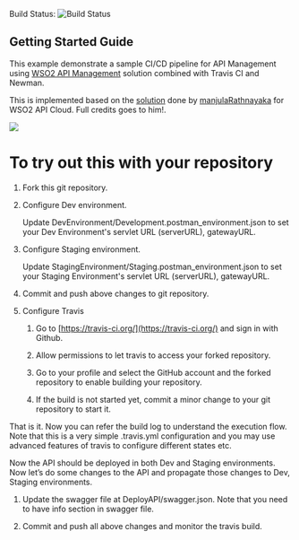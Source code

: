 
Build Status: ![Build Status](https://travis-ci.org/Susankha/APIMCICDExample.svg?branch=master)

## Getting Started Guide

This example demonstrate a sample CI/CD pipeline for API Management using [WSO2 API Management](https://wso2.com/api-management/) solution combined with Travis CI and Newman.

This is implemented based on the [solution](https://github.com/manjulaRathnayaka/API-Management-CI-CD-Example) done by [manjulaRathnayaka](https://github.com/manjulaRathnayaka) for WSO2 API Cloud. Full credits goes to him!.

![](https://github.com/malinthaprasan/APIMCICDExample/raw/master/Architecture.jpg)

  
# To try out this with your repository

1.  Fork this git repository.
    
2.  Configure Dev environment.

	Update DevEnvironment/Development.postman_environment.json to set your Dev Environment's servlet URL (serverURL), gatewayURL.
  
3.  Configure Staging environment.

	Update StagingEnvironment/Staging.postman_environment.json to set your Staging Environment's servlet URL (serverURL), gatewayURL.
  

4. Commit and push above changes to git repository.
    
5.  Configure Travis	
    1. Go to [https://travis-ci.org/](https://travis-ci.org/) and sign in
    with Github.
    	    
    2. Allow permissions to let travis to access your forked repository.
    	    
    3.  Go to your profile and select the GitHub account and the forked repository to enable building your repository.
    
    4.  If the build is not started yet, commit a minor change to your git repository to start it.

    

That is it. Now you can refer the build log to understand the execution flow. Note that this is a very simple .travis.yml configuration and you may use advanced features of travis to configure different states etc.


Now the API should be deployed in both Dev and Staging environments. Now let’s do some changes to the API and propagate those changes to Dev, Staging environments.

1.  Update the swagger file at DeployAPI/swagger.json. Note that you need to have info section in swagger file.
    
2.  Commit and push all above changes and monitor the travis build.

